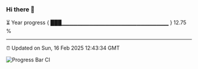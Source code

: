 ### Hi there 👋

⏳ Year progress { ███▁▁▁▁▁▁▁▁▁▁▁▁▁▁▁▁▁▁▁▁▁▁▁▁▁▁▁ } 12.75 %

---

⏰ Updated on Sun, 16 Feb 2025 12:43:34 GMT

![Progress Bar CI](https://github.com/DhruviPatel157/GitHub-Actions-Demo/workflows/Progress%20Bar%20CI/badge.svg)
